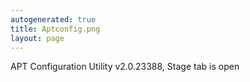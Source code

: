 ```yaml
---
autogenerated: true
title: Aptconfig.png
layout: page
---
```


APT Configuration Utility v2.0.23388, Stage tab is open
